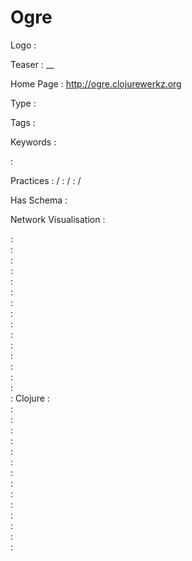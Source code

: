 # Ogre

Logo
:   ![]()

Teaser
:   __

Home Page
:   http://ogre.clojurewerkz.org

Type
:   

Tags
:   

Keywords
:   

:   

Practices
:    / 
:    / 
:    / 

Has Schema
:   

Network Visualisation
:   


:   
:   
:   
:   
:   
:   
:   
:   
:   
:   
:   
:   
:   
:   
:   
:   Clojure
:   
:   
:   
:   
:   
:   
:   
:   
:   
:   
:   
:   
:   
:   
:   
